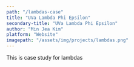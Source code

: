 ```yaml
---
path: "/lambdas-case"
title: "UVa Lambda Phi Epsilon"
secondary-title: "UVa Lambda Phi Epsilon"
author: "Min Jea Kim"
platform: "Website"
imagepath: "/assets/img/projects/lambdas.png"
---
```



This is case study for lambdas